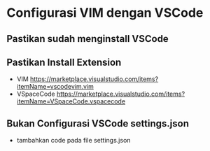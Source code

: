 # Configurasi VIM dengan VSCode

## Pastikan sudah menginstall VSCode

## Pastikan Install Extension

- VIM https://marketplace.visualstudio.com/items?itemName=vscodevim.vim
- VSpaceCode https://marketplace.visualstudio.com/items?itemName=VSpaceCode.vspacecode

## Bukan Configurasi VSCode settings.json

- tambahkan code pada file settings.json

